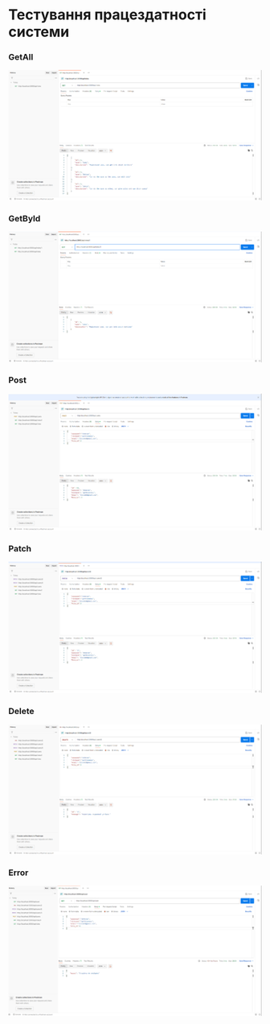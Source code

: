 # Тестування працездатності системи

### GetAll
<p>

<img src="./images/getall.png" alt="Get All">

</p>

### GetById
<p>
 <img src="./images/getid.png" alt="Get ID">
</p>

### Post
<p>
<img src="./images/post.png" alt="Post">
</p>

### Patch
<p>
<img src="./images/patch.png" alt="Patch">
</p>

### Delete
<p>
<img src="./images/delete.png" alt="Delete">
</p>

### Error
<p>
<img src="./images/error.png" alt="Error">
</p>
